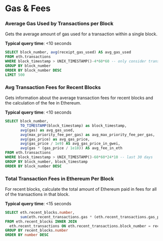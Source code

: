 # Gas & Fees

### Average Gas Used by Transactions per Block

Gets the average amount of gas used for a transaction within a single block.

**Typical query time**: <10 seconds

```sql
SELECT block_number, avg(receipt_gas_used) AS avg_gas_used
FROM eth.transactions 
WHERE block_timestamp > UNIX_TIMESTAMP()-4*60*60 -- only consider transactions from 4 hours ago
GROUP BY block_number 
ORDER BY block_number DESC 
LIMIT 500
```

### Avg Transaction Fees for Recent Blocks

Gets information about the average transaction fees for recent blocks and the calculation of the fee in Ethereum.

**Typical query time**: <10 seconds

```sql
SELECT block_number,
       TO_TIMESTAMP(block_timestamp) as block_timestamp,
       avg(gas) as avg_gas_used,
       avg(max_priority_fee_per_gas) as avg_max_priority_fee_per_gas,
       avg(gas_price) as avg_gas_price,
       avg(gas_price / 1e9) AS avg_gas_price_in_gwei,
       avg(gas * (gas_price / 1e18)) AS avg_fee_in_eth
FROM eth.transactions
WHERE block_timestamp > UNIX_TIMESTAMP()-60*60*24*10 -- last 30 days
GROUP BY block_number, block_timestamp
ORDER BY block_number DESC
```

### Total Transaction Fees in Ethereum Per Block

For recent blocks, calculate the total amount of Ethereum paid in fees for all of the transactions in that block.

**Typical query time**: <15 seconds

```sql
SELECT eth.recent_blocks.number,
       sum(eth.recent_transactions.gas * (eth.recent_transactions.gas_price / 1e18)) AS fee_in_eth
FROM eth.recent_blocks INNER JOIN 
  eth.recent_transactions ON eth.recent_transactions.block_number = recent_blocks.number
GROUP BY recent_blocks.number
ORDER BY number DESC
```
